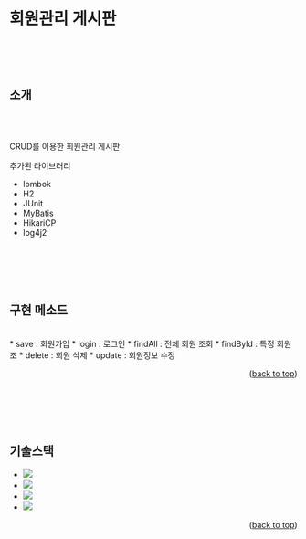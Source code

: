 
회원관리 게시판
==
<br/>





<br/>
<br/>

<!-- ABOUT THE PROJECT -->
## 소개
<br/>
<br/>



CRUD를 이용한 회원관리 게시판
<br/>

추가된 라이브러리

* lombok
* H2
* JUnit
* MyBatis
* HikariCP
* log4j2

<br/>
<br/>
<br/>
<br/>

## 구현 메소드
<br/>
* save : 회원가입
* login : 로그인 
* findAll : 전체 회원 조회
* findById : 특정 회원 조
* delete : 회원 삭제
* update : 회원정보 수정




<p align="right">(<a href="#readme-top">back to top</a>)</p>

<br/>
<br/>
<br/>
<br/>


<!-- 기술스택 -->
## 기술스택




* <img src="https://img.shields.io/badge/Spring-6DB33F?style=for-the-badge&logo=Spring&logoColor=white">
* <img src="https://img.shields.io/badge/mysql-4479A1?style=for-the-badge&logo=mysql&logoColor=white">
* <img src="https://img.shields.io/badge/openjdk-000000?style=for-the-badge&logo=openjdk&logoColor=white">
* <img src="https://img.shields.io/badge/apachetomcat-F8DC75?style=for-the-badge&logo=apachetomcat&logoColor=white">

<p align="right">(<a href="#readme-top">back to top</a>)</p>

<br/>
<br/>
<br/>
<br/>



